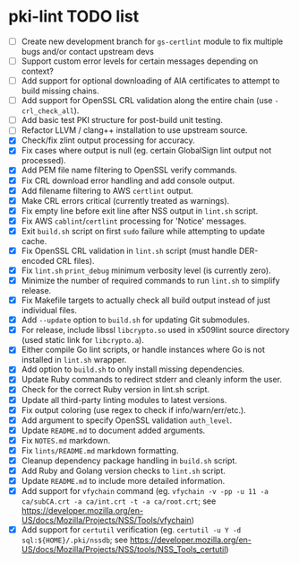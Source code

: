 # pki-lint TODO list
  - [ ] Create new development branch for ```gs-certlint``` module to fix multiple bugs and/or contact upstream devs
  - [ ] Support custom error levels for certain messages depending on context?
  - [ ] Add support for optional downloading of AIA certificates to attempt to build missing chains.
  - [ ] Add support for OpenSSL CRL validation along the entire chain (use ```-crl_check_all```).
  - [ ] Add basic test PKI structure for post-build unit testing.
  - [ ] Refactor LLVM / clang++ installation to use upstream source.
  - [x] Check/fix zlint output processing for accuracy.
  - [x] Fix cases where output is null (eg. certain GlobalSign lint output not processed).
  - [x] Add PEM file name filtering to OpenSSL verify commands.
  - [x] Fix CRL download error handling and add console output.
  - [x] Add filename filtering to AWS ```certlint``` output.
  - [x] Make CRL errors critical (currently treated as warnings).
  - [x] Fix empty line before exit line after NSS output in ```lint.sh``` script.
  - [x] Fix AWS ```cablint```/```certlint``` processing for 'Notice' messages.
  - [x] Exit ```build.sh``` script on first ```sudo``` failure while attempting to update cache.
  - [x] Fix OpenSSL CRL validation in ```lint.sh``` script (must handle DER-encoded CRL files).
  - [x] Fix ```lint.sh``` ```print_debug``` minimum verbosity level (is currently zero).
  - [x] Minimize the number of required commands to run ```lint.sh``` to simplify release.
  - [x] Fix Makefile targets to actually check all build output instead of just individual files.
  - [x] Add ```--update``` option to ```build.sh``` for updating Git submodules.
  - [x] For release, include libssl ```libcrypto.so``` used in x509lint source directory (used static link for ```libcrypto.a```).
  - [x] Either compile Go lint scripts, or handle instances where Go is not installed in ```lint.sh``` wrapper.
  - [x] Add option to ```build.sh``` to only install missing dependencies.
  - [x] Update Ruby commands to redirect stderr and cleanly inform the user.
  - [x] Check for the correct Ruby version in lint.sh script.
  - [x] Update all third-party linting modules to latest versions.
  - [x] Fix output coloring (use regex to check if info/warn/err/etc.).
  - [x] Add argument to specify OpenSSL validation ```auth_level```.
  - [x] Update ```README.md``` to document added arguments.
  - [x] Fix ```NOTES.md``` markdown.
  - [x] Fix ```lints/README.md``` markdown formatting.
  - [x] Cleanup dependency package handling in ```build.sh``` script.
  - [x] Add Ruby and Golang version checks to ```lint.sh``` script.
  - [x] Update ```README.md``` to include more detailed information.
  - [x] Add support for ```vfychain``` command (eg. ```vfychain -v -pp -u 11 -a ca/subCA.crt -a ca/int.crt -t -a ca/root.crt```; see https://developer.mozilla.org/en-US/docs/Mozilla/Projects/NSS/Tools/vfychain)
  - [x] Add support for ```certutil``` verification (eg. ```certutil -u Y -d sql:${HOME}/.pki/nssdb```; see https://developer.mozilla.org/en-US/docs/Mozilla/Projects/NSS/tools/NSS_Tools_certutil)
